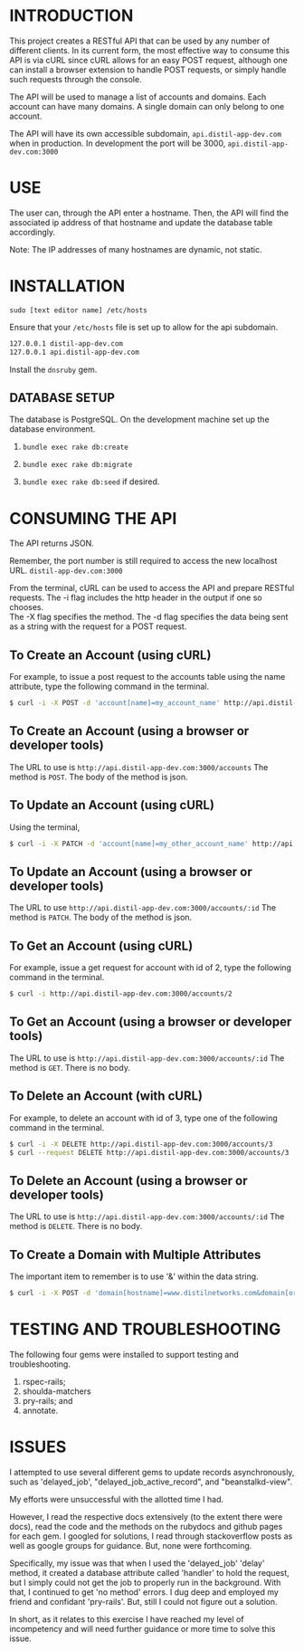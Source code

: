 INTRODUCTION
============

This project creates a RESTful API that can be used by any number of different clients.  In its current form, the most effective way to consume this API is via cURL since cURL allows for an easy POST request, although one can install a browser extension to handle POST requests, or simply handle such requests through the console.

The API will be used to manage a list of accounts and domains. Each account can have many domains.  A single domain can only belong to one account.

The API will have its own accessible subdomain, `api.distil-app-dev.com` when in production. In development the port will be 3000, `api.distil-app-dev.com:3000`

USE
===

The user can, through the API enter a hostname.  Then, the API will find the associated ip address of that hostname and update the database table accordingly.

Note: The IP addresses of many hostnames are dynamic, not static.

INSTALLATION
============

`sudo [text editor name] /etc/hosts`

Ensure that your `/etc/hosts` file is set up to allow for the api subdomain.
```bash
127.0.0.1 distil-app-dev.com
127.0.0.1 api.distil-app-dev.com
```

Install the `dnsruby` gem.

DATABASE SETUP
--------------

The database is PostgreSQL.  On the development machine set up the database environment.

1. `bundle exec rake db:create`

2. `bundle exec rake db:migrate`

3. `bundle exec rake db:seed` if desired.


CONSUMING THE API
=================

The API returns JSON.

Remember, the port number is still required to access the new localhost URL.
`distil-app-dev.com:3000`

From the terminal, cURL can be used to access the API and prepare RESTful requests.
The -i flag includes the http header in the output if one so chooses.  
The -X flag specifies the method.
The -d flag specifies the data being sent as a string with the request for a POST request.

To Create an Account (using cURL)
---------------------------------
For example, to issue a post request to the accounts table using the name attribute, type the following command in the terminal.
```bash
$ curl -i -X POST -d 'account[name]=my_account_name' http://api.distil-app-dev.com:3000/accounts
```

To Create an Account (using a browser or developer tools)
--------------------------------------
The URL to use is `http://api.distil-app-dev.com:3000/accounts`
The method is `POST`.
The body of the method is json.


To Update an Account (using cURL)
---------------------------------
Using the terminal,

```bash
$ curl -i -X PATCH -d 'account[name]=my_other_account_name' http://api.distil-app-dev.com:3000/accounts/:id
```

To Update an Account (using a browser or developer tools)
---------------------------------
The URL to use  `http://api.distil-app-dev.com:3000/accounts/:id`
The method is `PATCH`.
The body of the method is json.

To Get an Account (using cURL)
------------------------------
For example, issue a get request for account with id of 2, type the following command in the terminal.
```bash
$ curl -i http://api.distil-app-dev.com:3000/accounts/2
```

To Get an Account (using a browser or developer tools)
------------------------------
The URL to use is `http://api.distil-app-dev.com:3000/accounts/:id`
The method is `GET`.
There is no body.

To Delete an Account (with cURL)
--------------------------------
For example, to delete an account with id of 3, type one of the following command in the terminal.
```bash
$ curl -i -X DELETE http://api.distil-app-dev.com:3000/accounts/3
$ curl --request DELETE http://api.distil-app-dev.com:3000/accounts/3
```

To Delete an Account (using a browser or developer tools)
-----------------------------------------------
The URL to use is `http://api.distil-app-dev.com:3000/accounts/:id`
The method is `DELETE`.
There is no body.

To Create a Domain with Multiple Attributes
-------------------------------------------
The important item to remember is to use '&' within the data string.

```bash
$ curl -i -X POST -d 'domain[hostname]=www.distilnetworks.com&domain[origin_ip_address]=123.456.789.012' http://api.distil-app-dev.com:3000/domains
```

TESTING AND TROUBLESHOOTING
===========================

The following four gems were installed to support testing and troubleshooting.

1. rspec-rails;
2. shoulda-matchers
3. pry-rails; and
4. annotate.

ISSUES
======

I attempted to use several different gems to update records asynchronously, such as 'delayed_job', "delayed_job_active_record", and "beanstalkd-view".

My efforts were unsuccessful with the allotted time I had.  

However, I read the respective docs extensively (to the extent there were docs), read the code and the methods on the rubydocs and github pages for each gem.  I googled for solutions, I read through stackoverflow posts as well as google groups for guidance.  But, none were forthcoming.

Specifically, my issue was that when I used the 'delayed_job' 'delay' method, it created a database attribute called 'handler' to hold the request, but I simply could not get the job to properly run in the background.  With that, I continued to get 'no method' errors.  I dug deep and employed my friend and confidant 'pry-rails'. But, still I could not figure out a solution.

In short, as it relates to this exercise I have reached my level of incompetency and will need further guidance or more time to solve this issue.
